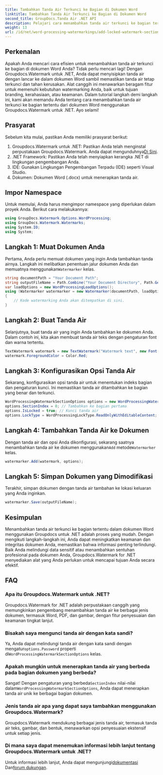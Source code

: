 ```yaml
---
title: Tambahkan Tanda Air Terkunci ke Bagian di Dokumen Word
linktitle: Tambahkan Tanda Air Terkunci ke Bagian di Dokumen Word
second_title: GroupDocs.Tanda Air .NET API
description: Pelajari cara menambahkan tanda air terkunci ke bagian tertentu di dokumen Word menggunakan Groupdocs untuk .NET dengan panduan langkah demi langkah yang komprehensif ini.
weight: 13
url: /id/net/word-processing-watermarkings/add-locked-watermark-section-word-docs/
---
```

## Perkenalan
Apakah Anda mencari cara efisien untuk menambahkan tanda air terkunci ke bagian di dokumen Word Anda? Tidak perlu mencari lagi! Dengan Groupdocs.Watermark untuk .NET, Anda dapat menyisipkan tanda air dengan lancar ke dalam dokumen Word sambil memastikan tanda air tetap terkunci dan tahan kerusakan. Alat canggih ini menawarkan beragam fitur untuk memenuhi kebutuhan watermarking Anda, baik untuk tujuan branding, kerahasiaan, atau keamanan. Dalam tutorial langkah demi langkah ini, kami akan memandu Anda tentang cara menambahkan tanda air terkunci ke bagian tertentu dari dokumen Word menggunakan Groupdocs.Watermark untuk .NET. Ayo selami!
## Prasyarat
Sebelum kita mulai, pastikan Anda memiliki prasyarat berikut:
1.  Groupdocs.Watermark untuk .NET: Pastikan Anda telah menginstal perpustakaan Groupdocs.Watermark. Anda dapat mengunduhnya[Di Sini](https://releases.groupdocs.com/Watermark/net/).
2. .NET Framework: Pastikan Anda telah menyiapkan kerangka .NET di lingkungan pengembangan Anda.
3. IDE: Gunakan Lingkungan Pengembangan Terpadu (IDE) seperti Visual Studio.
4. Dokumen: Dokumen Word (.docx) untuk menerapkan tanda air.
## Impor Namespace
Untuk memulai, Anda harus mengimpor namespace yang diperlukan dalam proyek Anda. Berikut cara melakukannya:
```csharp
using GroupDocs.Watermark.Options.WordProcessing;
using GroupDocs.Watermark.Watermarks;
using System.IO;
using System;
```
## Langkah 1: Muat Dokumen Anda
 Pertama, Anda perlu memuat dokumen yang ingin Anda tambahkan tanda airnya. Langkah ini melibatkan penentuan jalur dokumen Anda dan memuatnya menggunakan`Watermarker` kelas.
```csharp
string documentPath = "Your Document Path";
string outputFileName = Path.Combine("Your Document Directory", Path.GetFileName(documentPath));
var loadOptions = new WordProcessingLoadOptions();
using (Watermarker watermarker = new Watermarker(documentPath, loadOptions))
{
    // Kode watermarking Anda akan ditempatkan di sini.
}
```
## Langkah 2: Buat Tanda Air
Selanjutnya, buat tanda air yang ingin Anda tambahkan ke dokumen Anda. Dalam contoh ini, kita akan membuat tanda air teks dengan pengaturan font dan warna tertentu.
```csharp
TextWatermark watermark = new TextWatermark("Watermark text", new Font("Arial", 19));
watermark.ForegroundColor = Color.Red;
```
## Langkah 3: Konfigurasikan Opsi Tanda Air
Sekarang, konfigurasikan opsi tanda air untuk menentukan indeks bagian dan pengaturan kunci. Ini memastikan tanda air ditambahkan ke bagian yang benar dan terkunci.
```csharp
WordProcessingWatermarkSectionOptions options = new WordProcessingWatermarkSectionOptions();
options.SectionIndex = 0; // Tambahkan ke bagian pertama
options.IsLocked = true; // Kunci tanda air
options.LockType = WordProcessingLockType.ReadOnlyWithEditableContent; // Jenis kunci
```
## Langkah 4: Tambahkan Tanda Air ke Dokumen
 Dengan tanda air dan opsi Anda dikonfigurasi, sekarang saatnya menambahkan tanda air ke dokumen menggunakan`Add` metode`Watermarker` kelas.
```csharp
watermarker.Add(watermark, options);
```
## Langkah 5: Simpan Dokumen yang Dimodifikasi
Terakhir, simpan dokumen dengan tanda air tambahan ke lokasi keluaran yang Anda inginkan.
```csharp
watermarker.Save(outputFileName);
```
## Kesimpulan
Menambahkan tanda air terkunci ke bagian tertentu dalam dokumen Word menggunakan Groupdocs untuk .NET adalah proses yang mudah. Dengan mengikuti langkah-langkah ini, Anda dapat meningkatkan keamanan dan integritas dokumen Anda, memastikan bahwa informasi penting terlindungi. Baik Anda melindungi data sensitif atau menambahkan sentuhan profesional pada dokumen Anda, Groupdocs.Watermark for .NET menyediakan alat yang Anda perlukan untuk mencapai tujuan Anda secara efektif.
## FAQ
### Apa itu Groupdocs.Watermark untuk .NET?
Groupdocs.Watermark for .NET adalah perpustakaan canggih yang memungkinkan pengembang menambahkan tanda air ke berbagai jenis dokumen, termasuk Word, PDF, dan gambar, dengan fitur penyesuaian dan keamanan tingkat lanjut.
### Bisakah saya mengunci tanda air dengan kata sandi?
 Ya, Anda dapat melindungi tanda air dengan kata sandi dengan mengatur`options.Password` properti di`WordProcessingWatermarkSectionOptions` kelas.
### Apakah mungkin untuk menerapkan tanda air yang berbeda pada bagian dokumen yang berbeda?
 Sangat! Dengan pengaturan yang berbeda`SectionIndex` nilai-nilai dalam`WordProcessingWatermarkSectionOptions`, Anda dapat menerapkan tanda air unik ke berbagai bagian dokumen.
### Jenis tanda air apa yang dapat saya tambahkan menggunakan Groupdocs.Watermark?
Groupdocs.Watermark mendukung berbagai jenis tanda air, termasuk tanda air teks, gambar, dan bentuk, menawarkan opsi penyesuaian ekstensif untuk setiap jenis.
### Di mana saya dapat menemukan informasi lebih lanjut tentang Groupdocs.Watermark untuk .NET?
 Untuk informasi lebih lanjut, Anda dapat mengunjungi[dokumentasi](https://tutorials.groupdocs.com/Watermark/net/) Dan[forum dukungan](https://forum.groupdocs.com/c/watermark/19).